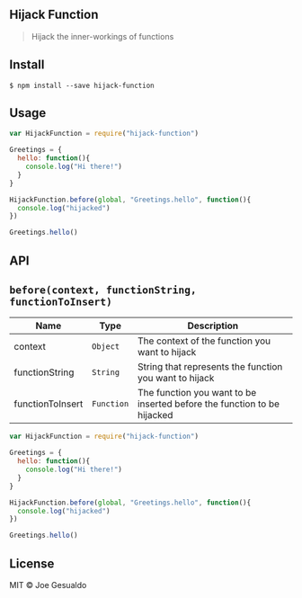 ## Hijack Function
> Hijack the inner-workings of functions

## Install 
```
$ npm install --save hijack-function
```

## Usage
```javascript
var HijackFunction = require("hijack-function")

Greetings = {
  hello: function(){
    console.log("Hi there!")
  }
}

HijackFunction.before(global, "Greetings.hello", function(){
  console.log("hijacked")
})

Greetings.hello()
```

## API 

## `before(context, functionString, functionToInsert)`

| Name | Type | Description |
|------|------|-------------|
| context | `Object` | The context of the function you want to hijack 
| functionString| `String` | String that represents the function you want to hijack 
| functionToInsert| `Function` | The function you want to be inserted before the function to be hijacked 

```javascript
var HijackFunction = require("hijack-function")

Greetings = {
  hello: function(){
    console.log("Hi there!")
  }
}

HijackFunction.before(global, "Greetings.hello", function(){
  console.log("hijacked")
})

Greetings.hello()
```

## License
MIT © Joe Gesualdo
